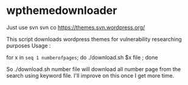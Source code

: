 wpthemedownloader
=================

Just use svn svn co https://themes.svn.wordpress.org/


This script downloads wordpress themes for vulnerability researching purposes
Usage :

for x in `seq 1 numberofpages`; do 
./download.sh $x file
; done

So ./download.sh number file will download all number page from the search using keyword file. 
I'll improve on this once I get more time.

